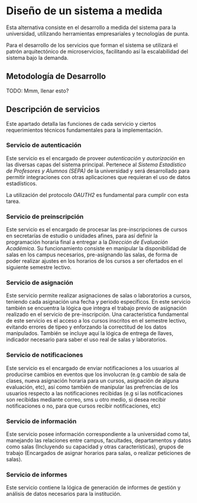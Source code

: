 # Diseño de un sistema a medida

Esta alternativa consiste en el desarrollo a medida del sistema para la universidad, utilizando herramientas empresariales y tecnologías de punta.

Para el desarrollo de los servicios que forman el sistema se utilizará el patrón arquitectónico de microservicios, facilitando así la escalabilidad del sistema bajo la demanda.

## Metodología de Desarrollo

TODO: Mmm, llenar esto?

## Descripción de servicios

Este apartado detalla las funciones de cada servicio y ciertos requerimientos técnicos fundamentales para la implementación.

### Servicio  de autenticación

Este servicio es el encargado de proveer _autenticación_ y _autorización_ en las diversas capas del sistema principal.
Pertenece al _Sistema Estadístico de Profesores y Alumnos (SEPA)_ de la universidad y será desarrollado para permitir integraciones con otras aplicaciones que requieran el uso de datos estadísticos.

La utilización del protocolo _OAUTH2_ es fundamental para cumplir con esta tarea.

### Servicio de preinscripción

Este servicio es el encargado de procesar las pre-inscripciones de cursos en secretarías de estudio o unidades afines, para así definir la programación horaria final a entregar a la _Dirección de Evaluación Académica_.
Su funcionamiento consiste en manipular la disponibilidad de salas en los campus necesarios, pre-asignando las salas, de forma de poder realizar ajustes en los horarios de los cursos a ser ofertados en el siguiente semestre lectivo.

### Servicio de asignación

Este servicio permite realizar asignaciones de salas o laboratorios a cursos, teniendo cada asignación una fecha y periodo específicos.
En este servicio también se encuentra la lógica que integra el trabajo previo de asignación realizado en el servicio de pre-inscripción.
Una característica fundamental de este servicio es el acceso a los cursos inscritos en el semestre lectivo, evitando errores de tipeo y enforzando la correctitud de los datos manipulados.
También se incluye aquí la lógica de entrega de llaves, indicador necesario para saber el uso real de salas y laboratorios.

### Servicio de notificaciones

Este servicio es el encargado de enviar notificaciones a los usuarios al producirse cambios en eventos que los involucran (e.g cambio de sala de clases, nueva asignación horaria para un cursos, asignación de alguna evaluación, etc), así como también de manipular las prefrencias de los usuarios respecto a las notificaciones recibidas (e.g si las notificaciones son recibidas mediante correo, sms u otro medio, si desea recibir notificaciones o no, para que cursos recibir notificaciones, etc)


### Servicio de información

Este servicio posee información correspondiente a la universidad como tal, manejando las relaciones entre campus, facultades, departamentos y datos como salas (Incluyendo su capacidad y otras características), grupos de trabajo (Encargados de asignar horarios para salas, o realizar peticiones de salas).

### Servicio de informes

Este servicio contiene la lógica de generación de informes de gestión y análisis de datos necesarios para la institución.

<!--

### Módulo modelo

Este módulo es el encargado de manejar la capa de datos del sistema, exponiendo servicios reutilizables por otros módulos del sistema. Aquí se observa la lógica de negocios aplicada sobre la base de datos, con las restricciones respectivas aplicadas.

Los componentes tecnológicos a utilizar son los siguientes:

* **JPA**: _API_ de persistencia de datos, utilizada para _mapear_ las relaciones entre objetos de la base de datos al modelo orientado a objetos del sistema.
* **Spring Data JPA**: Componente utilizado para construir repositorios _JPA_, con los que se generan automáticamente queries a la base de datos, pudiendo reutilizar estos repositorios en distintas partes de los servicios expuestos por el módulo.

### Módulo integrador

Este módulo es el encargado de actualizar datos en el sistema local, su estrategia es utilizar tareas programadas para consumir datos desde el web-service de _SEPA_, trayendo así automáticamente los siguientes datos:

* Facultades
* Departamentos
* Docentes
* Asignaturas
* Escuelas
* Carreras
* Cursos
* Periodos
* Horarios
* Estudiantes
* Cohortes
* Asignaturas cursadas/en curso

De esta forma, no es necesario hacer una carga manual de estos datos, agilizando las tareas importantes de los usuarios finales de este sistema: _La asignación y reserva de salas_.

Los componentes tecnológicos a utilizar en este módulo son los siguientes:

* **Quartz**: La libreria de _scheduling_ (programación) de tareas, con ella se pueden definir tareas a ser ejecutadas periódicamente, manteniendo actualizada la información listada más arriba.
* **Jackson**: Librería encargada de _parsear_ (interpretar) la información obtenida desde el servicio _REST_ de _SEPA_.

### Módulo API

Este módulo es el encargado de exponer el servicio _REST_ al mundo. La principal característica de este servicio es disponibilizar a desarrolladores el manejo de los datos existentes en el sistema, aplicando la lógica de negocios de la institución basada en control de acceso por perfiles  de usuario.

El _API_ expuesto es de tipo _REST_ y puede ser consultado por cualquier sistema o dispositivo que soporte peticiones _HTTP_ y maneje objetos _JSON_.

Los componentes tecnológicos a utilizar en este módulo son los siguientes:

* **JAXRS**: Este componente se encarga de proveer soporte de servidores y clientes _REST_; en este módulo se utilizan ambas modalidades, debido a que se debe consumir el servicio _REST_ de _SEPA_ para realizar la autenticación, además de proveer acceso a los distintos recursos via _REST_.
* **Spring Security**: Este componente es utilizado para manejar el acceso (o denegación de este) a los distintos recursos, implementando complejas lógicas de _ACL_ basadas en los perfiles existentes.

### Módulo web

Este módulo es el encargado de servir la aplicación web, construida utilizando el patrón _MVC_.

Los componentes tecnológicos a utilizar en este módulo son los siguientes:

* **JSF**: Framework web, orientado a componentes. <!-- TODO: mejorar esto, suena paupérrimo
* **Spring Security**: Este componente es utilizado para manejar el acceso (o denegación de este) a los distintos recursos, implementando complejas lógicas de _ACL_ basadas en los perfiles existentes.


## Modelo de datos (Lógico-Relacional)

Para cumplir con los requerimientos, el modelado de datos fue el siguiente:

![Modelo Lógico-Relacional](source/figures/002_diagram_salas.png)

-->
